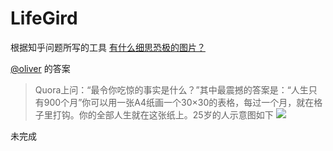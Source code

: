 # LifeGird
根据知乎问题所写的工具
 [有什么细思恐极的图片？](http://www.zhihu.com/question/24957313/answer/42368089)

[@oliver](http://www.zhihu.com/people/oliver-43) 的答案

>Quora上问：“最令你吃惊的事实是什么？”其中最震撼的答案是：“人生只有900个月”你可以用一张A4纸画一个30×30的表格，每过一个月，就在格子里打钩。你的全部人生就在这张纸上。25岁的人示意图如下
>![](http://pic3.zhimg.com/1a9bfac104a5f7a0bcc26e66d121c8ea_b.jpg)

未完成
